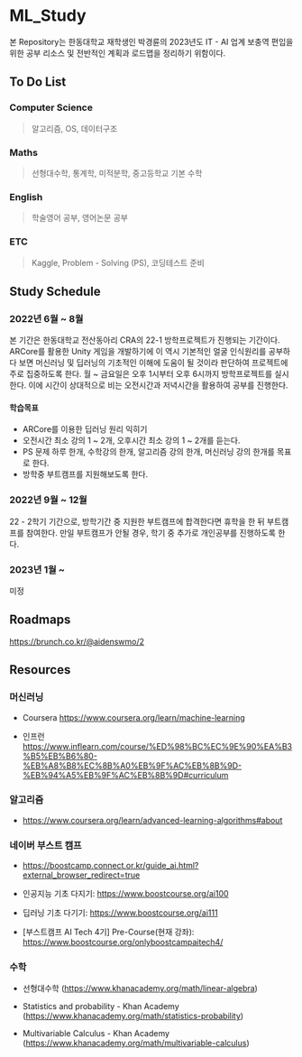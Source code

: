 # ML_Study
본 Repository는 한동대학교 재학생인 박경륜의 2023년도 IT - AI 업계 보충역 편입을 위한 공부 리소스 및 전반적인 계획과 로드맵을 정리하기 위함이다. 

## To Do List
### Computer Science 
> 알고리즘, OS, 데이터구조

### Maths
> 선형대수학, 통계학, 미적분학, 중고등학교 기본 수학

### English
> 학술영어 공부, 영어논문 공부

### ETC
> Kaggle, Problem - Solving (PS), 코딩테스트 준비

## Study Schedule
### 2022년 6월 ~ 8월
본 기간은 한동대학교 전산동아리 CRA의 22-1 방학프로젝트가 진행되는 기간이다. ARCore를 활용한 Unity 게임을 개발하기에 이 역시 기본적인 얼굴 인식원리를 공부하다 보면 머신러닝 및 딥러닝의 기초적인 이해에 도움이 될 것이라 판단하여 프로젝트에 주로 집중하도록 한다. 월 ~ 금요일은 오후 1시부터 오후 6시까지 방학프로젝트를 실시한다. 이에 시간이 상대적으로 비는 오전시간과 저녁시간을 활용하여 공부를 진행한다. 

#### 학습목표
- ARCore를 이용한 딥러닝 원리 익히기
- 오전시간 최소 강의 1 ~ 2개, 오후시간 최소 강의 1 ~ 2개를 듣는다. 
- PS 문제 하루 한개, 수학강의 한개, 알고리즘 강의 한개, 머신러닝 강의 한개를 목표로 한다.
- 방학중 부트캠프를 지원해보도록 한다.

### 2022년 9월 ~ 12월
22 - 2학기 기간으로, 방학기간 중 지원한 부트캠프에 합격한다면 휴학을 한 뒤 부트캠프를 참여한다. 만일 부트캠프가 안될 경우, 학기 중 추가로 개인공부를 진행하도록 한다.

### 2023년 1월 ~
미정

## Roadmaps
https://brunch.co.kr/@aidenswmo/2


## Resources
### 머신러닝
- Coursera https://www.coursera.org/learn/machine-learning

- 인프런 https://www.inflearn.com/course/%ED%98%BC%EC%9E%90%EA%B3%B5%EB%B6%80-%EB%A8%B8%EC%8B%A0%EB%9F%AC%EB%8B%9D-%EB%94%A5%EB%9F%AC%EB%8B%9D#curriculum

### 알고리즘
- https://www.coursera.org/learn/advanced-learning-algorithms#about

### 네이버 부스트 캠프 
- https://boostcamp.connect.or.kr/guide_ai.html?external_browser_redirect=true

- 인공지능 기초 다지기: https://www.boostcourse.org/ai100

- 딥러닝 기초 다기기: https://www.boostcourse.org/ai111

- [부스트캠프 AI Tech 4기] Pre-Course(현재 강좌): https://www.boostcourse.org/onlyboostcampaitech4/


### 수학
- 선형대수학 
(https://www.khanacademy.org/math/linear-algebra)

- Statistics and probability - Khan Academy
(https://www.khanacademy.org/math/statistics-probability)

- Multivariable Calculus - Khan Academy
(https://www.khanacademy.org/math/multivariable-calculus)
